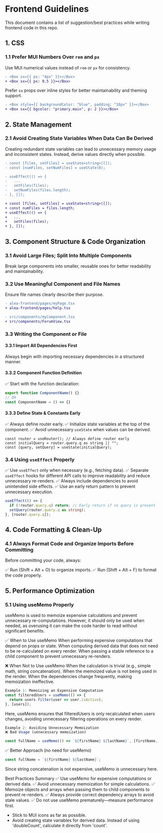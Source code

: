 # Frontend Guidelines

This document contains a list of suggestion/best practices while writing frontend code in this repo.

## 1. CSS

### 1.1 Prefer MUI Numbers Over `rem` and `px`

Use MUI numerical values instead of `rem` or `px` for consistency.

```diff
- <Box sx={{ px: "4px" }}></Box>
+ <Box sx={{ px: 0.5 }}></Box>
```

Prefer `sx` props over inline styles for better maintainability and theming support.

```diff
- <Box style={{ backgroundColor: "blue", padding: "10px" }}></Box>
+ <Box sx={{ bgcolor: "primary.main", p: 2 }}></Box>
```

## 2. State Management

### 2.1 Avoid Creating State Variables When Data Can Be Derived

Creating redundant state variables can lead to unnecessary memory usage and inconsistent states. Instead, derive values directly when possible.

```diff
- const [files, setFiles] = useState<string>([]);
- const [numFiles, setNumFiles] = useState(0);

- useEffect(() => {
-   ...
-   setFiles(files);
-   setNumFiles(files.length);
- }, []);

+ const [files, setFiles] = useState<string>([]);
+ const numFiles = files.length;
+ useEffect(() => {
+   ...
+   setFiles(files);
+ }, []);
```

## 3. Component Structure & Code Organization

### 3.1 Avoid Large Files; Split Into Multiple Components

Break large components into smaller, reusable ones for better readability and maintainability.

### 3.2 Use Meaningful Component and File Names

Ensure file names clearly describe their purpose.

```diff
- alea-frontend/pages/myPage.tsx
+ alea-frontend/pages/help.tsx

- src/components/myComponent.tsx
+ src/components/ForumView.tsx
```

### 3.3 Writing the Component or File

#### 3.3.1 Import All Dependencies First

Always begin with importing necessary dependencies in a structured manner.

#### 3.3.2 Component Function Definition

✅ Start with the function declaration:

```ts
export function ComponentName() {}
// OR
const ComponentName = () => {}
```

#### 3.3.3 Define State & Constants Early

✅ Always define router early.
✅ Initialize state variables at the top of the component.
✅ Avoid unnecessary `useState` when values can be derived.

```
const router = useRouter(); // Always define router early
const initialQuery = router.query.q as string || "";
const [query, setQuery] = useState(initialQuery);
```

### 3.4 Using `useEffect` Properly

✅ Use `useEffect` only when necessary (e.g., fetching data).
✅ Separate `useEffect` hooks for different API calls to improve readability and reduce unnecessary re-renders.
✅ Always include dependencies to avoid unintended side effects.
✅ Use an early return pattern to prevent unnecessary execution.

```ts
useEffect(() => {
  if (!router.query.q) return; // Early return if no query is present
  setQuery(router.query.q as string);
}, [router.query.q]);
```

## 4. Code Formatting & Clean-Up

### 4.1 Always Format Code and Organize Imports Before Committing

Before committing your code, always:

✅ Run (Shift + Alt + O) to organize imports.
✅ Run (Shift + Alt + F) to format the code properly.

## 5. Performance Optimization

### 5.1 Using useMemo Properly
useMemo is used to memoize expensive calculations and prevent unnecessary re-computations. 
However, it should only be used when needed, as overusing it can make the code harder to read without significant benefits.

✅ When to Use useMemo
When performing expensive computations that depend on props or state.
When computing derived data that does not need to be re-calculated on every render.
When passing a stable reference to a child component to prevent unnecessary re-renders.

❌ When Not to Use useMemo
When the calculation is trivial (e.g., simple math, string concatenation).
When the memoized value is not being used in the render.
When the dependencies change frequently, making memoization ineffective.

```ts
Example 1: Memoizing an Expensive Computation
const filteredUsers = useMemo(() => {
  return users.filter(user => user.isActive);
}, [users]);
```
Here, useMemo ensures that filteredUsers is only recalculated when users changes, avoiding unnecessary filtering operations on every render.

```ts
Example 2: Avoiding Unnecessary Memoization
❌ Bad Usage (unnecessary memoization)

const fullName = useMemo(() => `${firstName} ${lastName}`, [firstName, lastName]);
```
✅ Better Approach (no need for useMemo)
```ts
const fullName = `${firstName} ${lastName}`;
```
Since string concatenation is not expensive, useMemo is unnecessary here.


Best Practices Summary
✅ Use useMemo for expensive computations or derived data.
✅ Avoid unnecessary memoization for simple calculations.
✅ Memoize objects and arrays when passing them to child components to prevent re-renders.
✅ Always provide correct dependency arrays to avoid stale values.
✅ Do not use useMemo prematurely—measure performance first.
- Stick to MUI icons as far as possible.
- Avoid creating state variables for derived data. Instead of using 'doubleCount', calculate it directly from 'count'.
